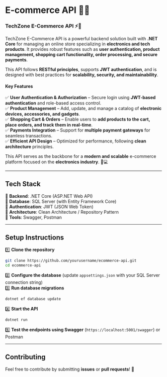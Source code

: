 # **E-commerce API** 🛒🚀  

### **TechZone E-Commerce API ⚡🛒**  
TechZone E-Commerce API is a powerful backend solution built with **.NET Core** for managing an online store specializing in **electronics and tech products**. It provides robust features such as **user authentication, product management, shopping cart functionality, order processing, and secure payments**.  

This API follows **RESTful principles**, supports **JWT authentication**, and is designed with best practices for **scalability, security, and maintainability**.  

#### **Key Features**  
✅ **User Authentication & Authorization** – Secure login using **JWT-based authentication** and role-based access control.  
✅ **Product Management** – Add, update, and manage a catalog of **electronic devices, accessories, and gadgets**.  
✅ **Shopping Cart & Orders** – Enable users to **add products to the cart, place orders, and track them in real-time**.  
✅ **Payments Integration** – Support for **multiple payment gateways** for seamless transactions.  
✅ **Efficient API Design** – Optimized for performance, following **clean architecture** principles.  

This API serves as the backbone for a **modern and scalable** e-commerce platform focused on the **electronics industry**. 🚀💻  

---

## **Tech Stack**  
🔹 **Backend**: .NET Core (ASP.NET Web API)  
🔹 **Database**: SQL Server (with Entity Framework Core)  
🔹 **Authentication**: JWT (JSON Web Token)  
🔹 **Architecture**: Clean Architecture / Repository Pattern  
🔹 **Tools**: Swagger, Postman  

---

## **Setup Instructions**  
1️⃣ **Clone the repository**  
```bash
git clone https://github.com/yourusername/ecommerce-api.git
cd ecommerce-api
```
2️⃣ **Configure the database** (update `appsettings.json` with your SQL Server connection string)  
3️⃣ **Run database migrations**  
```bash
dotnet ef database update
```
4️⃣ **Start the API**  
```bash
dotnet run
```
5️⃣ **Test the endpoints using Swagger** (`https://localhost:5001/swagger`) or Postman  

---

## **Contributing**  
Feel free to contribute by submitting **issues** or **pull requests**! 🎯  
